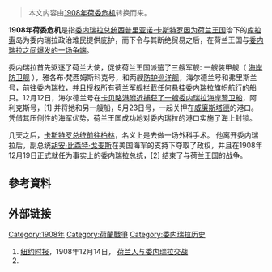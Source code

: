 > 本文内容由[1908年荷委危机](https://zh.wikipedia.org/wiki/1908年荷委危机)转换而来。


**1908年荷委危机**是指[委内瑞拉总统](https://zh.wikipedia.org/wiki/委内瑞拉 "wikilink")[西普里亚诺·卡斯特罗因为](https://zh.wikipedia.org/wiki/西普里亚诺·卡斯特罗 "wikilink")[荷兰王国](../Page/荷兰王国.md "wikilink")治下的[库拉索](../Page/库拉索.md "wikilink")岛为委内瑞拉政治难民提供庇护，而下令与其断绝贸易之后，在荷兰王国与[委内瑞拉之间爆发的一场争端](../Page/委內瑞拉.md "wikilink")。

委内瑞拉首先驱逐了荷兰大使，促使荷兰王国派遣了三艘军舰: 一艘装甲舰（ [海岸防卫舰](../Page/岸防舰.md "wikilink") ），雅各布·梵西姆斯科克号，和两艘[防护巡洋舰](../Page/防护巡洋舰.md "wikilink")，海尔德兰号和弗里斯兰号，前往委内瑞拉，并且授权所有荷兰军舰拦截任何悬挂委内瑞拉旗帜航行的船只。12月12日，海尔德兰号在[卡贝略港附近捕获了一艘委内瑞拉海岸警卫船](https://zh.wikipedia.org/wiki/卡貝略港 "wikilink")，阿利克斯号，\[1\] 并将她和另一艘船，5月23日号，一起关押在[威廉斯塔德](../Page/威廉斯塔德.md "wikilink")的港口。凭借其压倒性的海军优势，荷兰王国成功地对委内瑞拉的港口实施了海上封锁。

几天之后，[卡斯特罗总统前往](https://zh.wikipedia.org/wiki/西普里亚诺·卡斯特罗 "wikilink")[柏林](../Page/柏林.md "wikilink")，名义上是去做一场外科手术。 他离开委内瑞拉后，副总统[胡安·比森特·戈麦斯](../Page/胡安·比森特·戈麦斯.md "wikilink")在美国海军的支持下夺取了政权，并且在1908年12月19日正式就任为事实上的委内瑞拉总统，\[2\] 结束了与荷兰王国的战争。

## 參考資料

## 外部链接

[Category:1908年](https://zh.wikipedia.org/wiki/Category:1908年 "wikilink") [Category:荷蘭戰爭](https://zh.wikipedia.org/wiki/Category:荷蘭戰爭 "wikilink") [Category:委内瑞拉历史](https://zh.wikipedia.org/wiki/Category:委内瑞拉历史 "wikilink")

1.  [纽约时报](../Page/纽约时报.md "wikilink")，1908年12月14日， [荷兰人与委内瑞拉交战](https://timesmachine.nytimes.com/timesmachine/1908/12/14/104815765.pdf)
2.